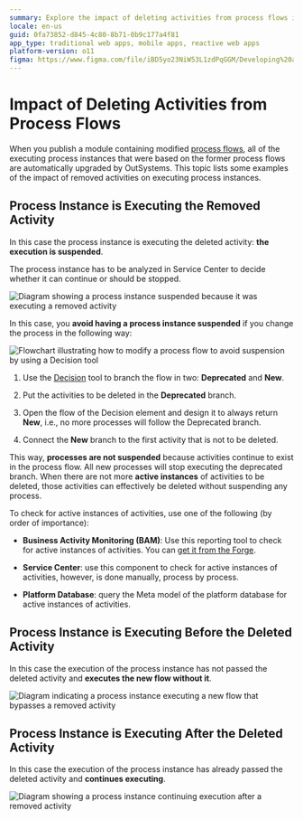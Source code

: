 ```yaml
---
summary: Explore the impact of deleting activities from process flows in OutSystems 11 (O11) and how it affects executing process instances.
locale: en-us
guid: 0fa73852-d845-4c80-8b71-0b9c177a4f81
app_type: traditional web apps, mobile apps, reactive web apps
platform-version: o11
figma: https://www.figma.com/file/iBD5yo23NiW53L1zdPqGGM/Developing%20an%20Application?node-id=266:33
---
```

# Impact of Deleting Activities from Process Flows

When you publish a module containing modified [process flows](../process-flow/process-flow-editor.md), all of the executing process instances that were based on the former process flows are automatically upgraded by OutSystems. This topic lists some examples of the impact of removed activities on executing process instances.


## Process Instance is Executing the Removed Activity

In this case the process instance is executing the deleted activity: **the execution is suspended**.

The process instance has to be analyzed in Service Center to decide whether it can continue or should be stopped.

![Diagram showing a process instance suspended because it was executing a removed activity](images/process-upgrade-removing-executing.png "Process Instance Suspended Due to Removed Activity")

In this case, you **avoid having a process instance suspended** if you change the process in the following way:

![Flowchart illustrating how to modify a process flow to avoid suspension by using a Decision tool](images/process-upgrade-resolve-remove.png "Avoiding Process Instance Suspension by Modifying Process Flow")

1. Use the [Decision](<../../../ref/lang/auto/class-decision.md>) tool to branch the flow in two: **Deprecated** and **New**.

1. Put the activities to be deleted in the **Deprecated** branch.

1. Open the flow of the Decision element and design it to always return **New**, i.e., no more processes will follow the Deprecated branch.

1. Connect the **New** branch to the first activity that is not to be deleted.

This way, **processes are not suspended** because activities continue to exist in the process flow. All new processes will stop executing the deprecated branch. When there are not more **active instances** of activities to be deleted, those activities can effectively be deleted without suspending any process.

To check for active instances of activities, use one of the following (by order of importance):

* **Business Activity Monitoring (BAM)**: Use this reporting tool to check for active instances of activities. You can [get it from the Forge](<http://www.outsystems.com/forge/component/132/business-activity-monitoring/>).

* **Service Center**: use this component to check for active instances of activities, however, is done manually, process by process.

* **Platform Database**: query the Meta model of the platform database for active instances of activities.

## Process Instance is Executing Before the Deleted Activity

In this case the execution of the process instance has not passed the deleted activity and **executes the new flow without it**.

![Diagram indicating a process instance executing a new flow that bypasses a removed activity](images/process-upgrade-removing-future.png "Process Instance Executing New Flow After Activity Removal")

## Process Instance is Executing After the Deleted Activity

In this case the execution of the process instance has already passed the deleted activity and **continues executing**.

![Diagram showing a process instance continuing execution after a removed activity](images/process-upgrade-removing-past.png "Process Instance Continues After Past Removed Activity")
